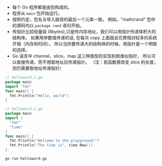- 每个 Go 程序都是由包构成的。
- 程序从 `main` 包开始运行。
- 按照约定，包名与导入路径的最后一个元素一致。
  例如，"math/rand" 包中的源码均以 `package rand` 语句开始。
- 传指针比较轻量级 (8bytes),只是传内存地址，我们可以用指针传递体积大的结构体。
  如果用参数值传递的话, 在每次 copy 上面就会花费相对较多的系统开销（内存和时间）。
  所以当你要传递大的结构体的时候，用指针是一个明智的选择。
- Go 语言中 channel，slice，map 这三种类型的实现机制类似指针，
  所以可以直接传递，而不用取地址后传递指针。
  （注：若函数需改变 slice 的长度，则仍需要取地址传递指针）

```go
// helloword.1.go
package main
import "fmt"
func main() {
  fmt.Println("Hello, world")
}
```

```go
// helloword.2.go
package main
import (
  "fmt"
  "time"
)
func main() {
  fmt.Println("Welcome to the playground!")
  fmt.Println("The time is", time.Now())
}
```

```sh
go run helloword.go
```
